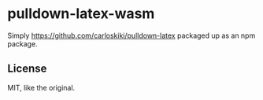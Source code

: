 # pulldown-latex-wasm

Simply <https://github.com/carloskiki/pulldown-latex> packaged up as an npm
package.

## License

MIT, like the original.
